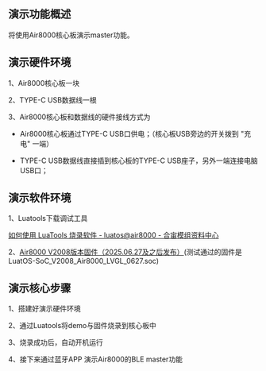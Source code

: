 
## 演示功能概述

将使用Air8000核心板演示master功能。

## 演示硬件环境

1、Air8000核心板一块

2、TYPE-C USB数据线一根

3、Air8000核心板和数据线的硬件接线方式为

- Air8000核心板通过TYPE-C USB口供电；（核心板USB旁边的开关拨到 "充电" 一端）

- TYPE-C USB数据线直接插到核心板的TYPE-C USB座子，另外一端连接电脑USB口；

## 演示软件环境

1、Luatools下载调试工具

[如何使用 LuaTools 烧录软件 - luatos@air8000 - 合宙模组资料中心](https://docs.openluat.com/air8000/luatos/common/download/)

2、[Air8000 V2008版本固件（2025.06.27及之后发布）](https://gitee.com/openLuat/LuatOS/tree/master/module/Air8000/core)(测试通过的固件是LuatOS-SoC_V2008_Air8000_LVGL_0627.soc)

## 演示核心步骤

1、搭建好演示硬件环境

2、通过Luatools将demo与固件烧录到核心板中

3、烧录成功后，自动开机运行

4、接下来通过蓝牙APP 演示Air8000的BLE master功能